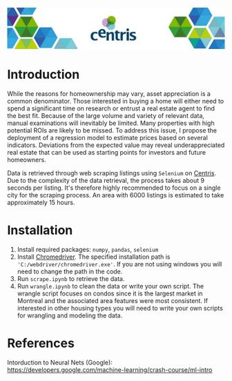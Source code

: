 ![](centris.jpeg)

# Introduction
While the reasons for homeownership may vary, asset appreciation is a common denominator. Those interested in buying a home will either need to spend a significant time on research or entrust a real estate agent to find the best fit. Because of the large volume and variety of relevant data, manual examinations will inevitably be limited. Many properties with high potential ROIs are likely to be missed. To address this issue, I propose the deployment of a regression model to estimate prices based on several indicators. Deviations from the expected value may reveal underappreciated real estate that can be used as starting points for investors and future homeowners.  

Data is retrieved through web scraping listings using `Selenium` on [Centris](https://www.centris.ca/en/properties~for-sale~montreal-island?view=Thumbnail).
Due to the complexity of the data retrieval, the process takes about 9 seconds per listing. It's therefore highly recommended to focus on a single city for the scraping process. An area with 6000 listings is estimated to take approximately 15 hours.

# Installation
1. Install required packages: `numpy`, `pandas`, `selenium`
2. Install [Chromedriver](http://chromedriver.chromium.org/). The specified installation path is `'C:/webdriver/chromedriver.exe'`. If you are not using windows you will need to change the path in the code.
3. Run `scrape.ipynb` to retrieve the data.
4. Run `wrangle.ipynb` to clean the data or write your own script. The wrangle script focuses on condos since it is the largest market in Montreal and the associated area features were most consistent. If interested in other housing types you will need to write your own scripts for wrangling and modeling the data.

# References
Intorduction to Neural Nets (Google): https://developers.google.com/machine-learning/crash-course/ml-intro
